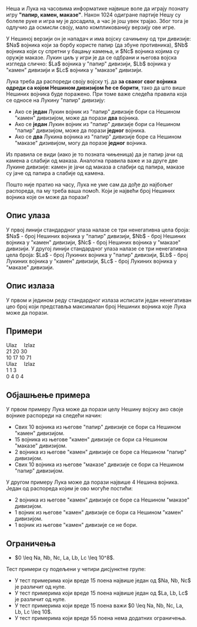 Неша и Лука на часовима информатике највише воле да играју познату игру **"папир, камен, маказе"**. Након 1024 одигране партије Нешу су болеле руке и игра му је досадила, а час је још увек трајао. Због тога је одлучио да осмисли своју, мало компликованију верзију ове игре.

У Нешиној верзији он је нападач и има војску сачињену од три дивизије: \$Na\$ војника који за борбу користе папир (да збуне противника), \$Nb\$ војника који су спретни у бацању камења, и \$Nc\$ војника којима су оружје маказе. Лукин циљ у игри је да се одбрани и његова војска изгледа слично: \$La\$ војника у "папир" дивизији, \$Lb\$ војника у "камен" дивизији и \$Lc\$ војника у "маказе" дивизији. 

Лука треба да распореди своју војску тј. да **за сваког свог војника одреди са којом Нешином дивизијом ће се борити**, тако да што више Нешиних војника буде поражено. При томе важе следећа правила која се односе на Лукину "папир" дивизију:
* Ако се **један** Лукин војник из "папир" дивизије бори са Нешином "камен" дивизијом, може да порази **два** војника. 
* Ако се **један** Лукин војник из "папир" дивизије бори са Нешином "папир" дивизијом, може да порази **једног** војника.
* Ако се **два** Лукина војника из "папир" дивизије боре са Нешином "маказе" дизивијом, могу да поразе **једног** војника.

Из правила се види (иако је то позната чињеница) да је папир јачи од камена а слабији од маказа. Аналогна правила важе и за друге две Лукине дивизије: камен је јачи од маказа а слабији од папира, маказе су јаче од папира а слабије од камена.

Пошто није пратио на часу, Лука не уме сам да дође до најбољег распореда, па му треба ваша помоћ. Који је највећи број Нешиних војника које он може да порази?

## Опис улаза
У првој линији стандардног улаза налазе се три ненегативна цела броја: \$Na\$ - број Нешиних војника у "папир" дивизији, \$Nb\$ - број Нешиних војника у "камен" дивизији, \$Nc\$ - број Нешиних војника у "маказе" дивизији. У другој линији стандардног улаза налазе се три ненегативна цела броја: \$La\$ - број Лукиних војника у "папир" дивизији, \$Lb\$ - број Лукиних војника у "камен" дивизији, \$Lc\$ - број Лукиних војника у "маказе" дивизији.

## Опис излаза
У првом и једином реду стандардног излаза исписати један ненегативан цео број који представља максималан број Нешиних војника које Лука може да порази.

## Примери
<div class="col-md-12">
    <div class="panel panel-default">
        <div class="panel-heading">
            <span class="pull-left" style="width: 48%;">Ulaz</span>
            <span style="padding-left: 15px;">Izlaz</span>
        </div>
        <div class="panel-body">
            <span class="pull-left exampleinput">
            	21 20 30<br/>
				10 17 10
            </span>
            <span class="exampleoutput">
                71
            </span>
        </div>
    </div>
</div>

<div class="col-md-12">
    <div class="panel panel-default">
        <div class="panel-heading">
            <span class="pull-left" style="width: 48%;">Ulaz</span>
            <span style="padding-left: 15px;">Izlaz</span>
        </div>
        <div class="panel-body">
            <span class="pull-left exampleinput">
            	1 1 3<br/>
				0 4 0
            </span>
            <span class="exampleoutput">
                4
            </span>
        </div>
    </div>
</div>

## Објашњење примера
У првом примеру Лука може да порази целу Нешину војску ако своје војнике распореди на следећи начин: 
* Свих 10 војника из његове "папир" дивизије се бори са Нешином "камен" дивизијом.
* 15 војника из његове "камен" дивизије се бори са Нешином "маказе" дивизијом.
* 2 војника из његове "камен" дивизије се борe са Нешином "папир" дивизијом.
* Свих 10 војника из његове "маказе" дивизије се бори са  Нешином "папир" дивизијом.

У другом примеру Лука може да порази највише 4 Нешина војника. Један од распореда којим је ово могуће постићи:
* 2 војника из његове "камен" дивизије се боре са Нешином "маказе" дивизијом.
* 1 војник из његове "камен" дивизије се бори са Нешином "камен" дивизијом.
* 1 војник из његове "камен" дивизије се не бори.

## Ограничења
* \$0 \leq Na, Nb, Nc, La, Lb, Lc \leq 10^8\$.

Тест примери су подељени у четири дисјунктне групе:
* У тест примерима који вреде 15 поена највише један од \$Na, Nb, Nc\$ је различит од нуле.
* У тест примерима који вреде 15 поена највише један од \$La, Lb, Lc\$ је различит од нуле.
* У тест примерима који вреде 15 поена важи \$0 \leq Na, Nb, Nc, La, Lb, Lc \leq 10\$.
* У тест примерима који вреде 55 поена нема додатних ограничења.
